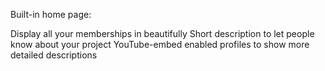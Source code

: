 Built-in home page:

Display all your memberships in beautifully
Short description to let people know about your project
YouTube-embed enabled profiles to show more detailed descriptions
